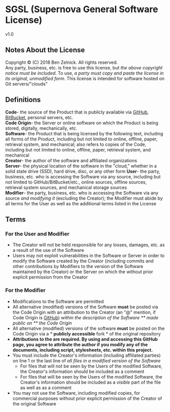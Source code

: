 # SGSL (Supernova General Software License)

v1.0

## Notes About the License

Copyright © (C) 2018 Ben Zelnick. All rights reserved.  
Any party, business, etc. is free to use this license, but *the above copyright notice must be included*. To use, *a party must copy and paste the license in its original, unmodified form*.
This license is intended for software hosted on Git servers/"clouds"

## Definitions

**Code**- the source of the Product that is publicly available via [GitHub](https://www.github.com), [BitBucket](https://www.bitbucket.org/), personal servers, etc.  
**Code Origin**- the Server or online software on which the Product is being stored, digitally, mechanically, etc.  
**Software**- the Product that is being licensed by the following text, including all forms of the Product, including but not limited to online, offline, paper, retrieval system, and mechanical; also refers to copies of the Code, including but not limited to online, offline, paper, retrieval system, and mechanical  
**Creator**- the author of the software and affiliated organizations  
**Server**- the physical location of the software in the "cloud," whether in a solid state drive (SSD), hard drive, disc, or any other form
**User**- the party, business, etc. who is accessing the Software via any source, including but not limited to GitHub/BitBucket/etc., online sources, offline sources, retrieval system sources, and mechanical storage sources  
**Modifier**- the party, business, etc. who is accessing the Software via any source *and modifying it* (excluding the Creator); the Modifier must abide by all terms for the User as well as the additional terms listed in the License

## Terms

### For the User and Modifier
* The Creator will not be held responsible for any losses, damages, etc. as a result of the use of the Software
* Users may not exploit vulnerabilities in the Software or Server in order to modify the Software created by the Creator (including commits and other contributions by Modifiers to the version of the Software maintained by the Creator) or the Server on which the without prior explicit permission from the Creator 

### For the Modifier
* Modifications to the Software are permitted
* All alternative (modified) versions of the Software **must** be posted via the Code Origin with an attribution to the Creator (an "@" mention, if Code Origin is [GitHub](https://www.github.com)) *within the description of the Software ** made public on ** the Code Origin*  
* All alternative (modified) versions of the software **must** be posted on the Code Origin via a * **publicly accessible** fork * of the original repository
* **Attributions to the   are required. By using and accessing this GitHub page, you agree to attribute the author if you modify any of the documents, including script, stylesheets, etc. within this project.**
* You must include the Creator's information (including affiliated parties) on line 1 or the last line of *all files in a modified version of the Software*
    * For files that will not be seen by the Users of the modified Software, the Creator's information should be included as a comment
    * For files that will be seen by the Users of the modified Software, the Creator's information should be included as a *visible* part of the file as well as as a comment
* You may not use the Software, including modified copies, for commercial purposes without prior explicit permission of the Creator of the original Software  

